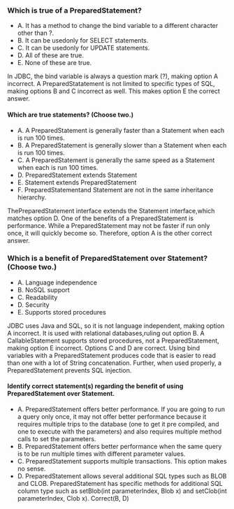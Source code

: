 ### Which is true of a PreparedStatement?
*  A. It has a method to change the bind variable to a different character other than ?.
*  B. It can be usedonly for SELECT statements.
*  C. It can be usedonly for UPDATE statements.
*  D. All of these are true.
*  E. None of these are true.

In JDBC, the bind variable is always a question mark (?),
making option A incorrect.
A PreparedStatatement is not limited to specific types of SQL,
making options B and C incorrect as well.
This makes option E the correct answer.

#### Which are true statements? (Choose two.)
* A. A PreparedStatement is generally faster than a Statement when each is run 100 times.
* B. A PreparedStatement is generally slower than a Statement when each is run 100 times.
* C. A PreparedStatement is generally the same speed as a Statement when each is run 100 times.
* D. PreparedStatement extends Statement
* E. Statement extends PreparedStatement
* F. PreparedStatementand Statement are not in the same inheritance hierarchy.

ThePreparedStatement interface extends the Statement interface,which matches option D.
One of the benefits of a PreparedStatement is performance.
While a PreparedStatement may not be faster if run only once,
it will quickly become so. Therefore, option A is the other correct answer.

### Which is a benefit of PreparedStatement over Statement? (Choose two.)
* A. Language independence
* B. NoSQL support
* C. Readability
* D. Security
* E. Supports stored procedures

JDBC uses Java and SQL, so it is not language independent,
making option A incorrect. It is used with relational databases,ruling out option B.
A CallableStatement supports stored procedures, not a PreparedStatement,
making option E incorrect. Options C and D are correct.
Using bind variables with a PreparedStatement produces
code that is easier to read than one with a lot of String concatenation.
Further, when used properly, a PreparedStatement prevents SQL injection.

#### Identify correct statement(s) regarding the benefit of using PreparedStatement over Statement.
* A. PreparedStatement offers better performance.
If you are going to run a query only once, it may not offer better performance because
it requires multiple trips to the database (one to get it pre compiled, and one to execute with the parameters)
and also requires multiple method calls to set the parameters.
* B. PreparedStatement offers better performance when the same query is to be run multiple times with different parameter values.
* C. PreparedStatement supports multiple transactions.
This option makes no sense.
* D. PreparedStatement allows several additional SQL types such as BLOB and CLOB.
PreparedStatement has specific methods for additional SQL column type such as setBlob(int parameterIndex, Blob x) and setClob(int parameterIndex, Clob x).
Correct(B, D)
